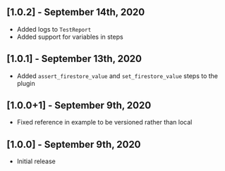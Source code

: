 ## [1.0.2] - September 14th, 2020

* Added logs to `TestReport`
* Added support for variables in steps


## [1.0.1] - September 13th, 2020

* Added `assert_firestore_value` and `set_firestore_value` steps to the plugin


## [1.0.0+1] - September 9th, 2020

* Fixed reference in example to be versioned rather than local


## [1.0.0] - September 9th, 2020

* Initial release
